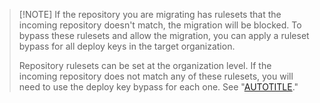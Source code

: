> [!NOTE] If the repository you are migrating has rulesets that the incoming repository doesn't match, the migration will be blocked. To bypass these rulesets and allow the migration, you can apply a ruleset bypass for all deploy keys in the target organization.
>
> Repository rulesets can be set at the organization level. If the incoming repository does not match any of these rulesets, you will need to use the deploy key bypass for each one. See "[AUTOTITLE](/organizations/managing-organization-settings/creating-rulesets-for-repositories-in-your-organization#granting-bypass-permissions-for-your-branch-or-tag-ruleset)."
